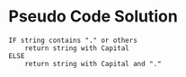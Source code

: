 # Pseudo Code Solution

```
IF string contains "." or others
    return string with Capital
ELSE
    return string with Capital and "."
```